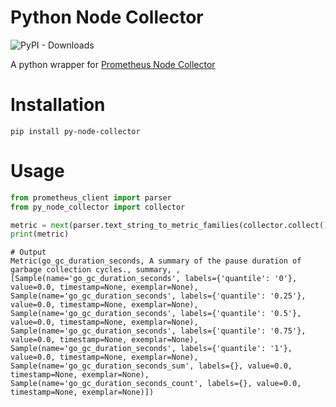 # Python Node Collector
![PyPI - Downloads](https://img.shields.io/pypi/dm/py-node-collector)

A python wrapper for [Prometheus Node Collector](https://github.com/shadowy-pycoder/go-node-collector) 

# Installation

```shell
pip install py-node-collector
```

# Usage


```python
from prometheus_client import parser
from py_node_collector import collector

metric = next(parser.text_string_to_metric_families(collector.collect()))
print(metric)
```

```shell
# Output
Metric(go_gc_duration_seconds, A summary of the pause duration of garbage collection cycles., summary, , 
[Sample(name='go_gc_duration_seconds', labels={'quantile': '0'}, value=0.0, timestamp=None, exemplar=None), 
Sample(name='go_gc_duration_seconds', labels={'quantile': '0.25'}, value=0.0, timestamp=None, exemplar=None), 
Sample(name='go_gc_duration_seconds', labels={'quantile': '0.5'}, value=0.0, timestamp=None, exemplar=None), 
Sample(name='go_gc_duration_seconds', labels={'quantile': '0.75'}, value=0.0, timestamp=None, exemplar=None), 
Sample(name='go_gc_duration_seconds', labels={'quantile': '1'}, value=0.0, timestamp=None, exemplar=None), 
Sample(name='go_gc_duration_seconds_sum', labels={}, value=0.0, timestamp=None, exemplar=None), 
Sample(name='go_gc_duration_seconds_count', labels={}, value=0.0, timestamp=None, exemplar=None)])
```
